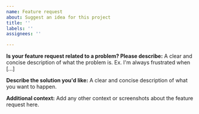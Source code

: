 ```yaml
---
name: Feature request
about: Suggest an idea for this project
title: ''
labels: ''
assignees: ''

---
```


**Is your feature request related to a problem? Please describe:**
A clear and concise description of what the problem is. Ex. I'm always frustrated when [...]

**Describe the solution you'd like:**
A clear and concise description of what you want to happen.

**Additional context:**
Add any other context or screenshots about the feature request here.
